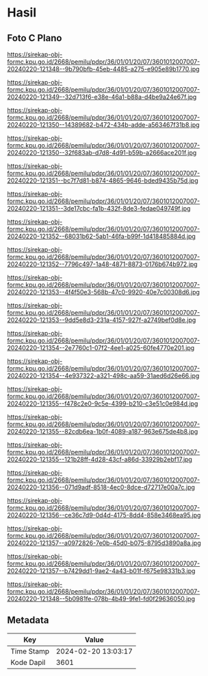 # Hasil

## Foto C Plano

https://sirekap-obj-formc.kpu.go.id/2668/pemilu/pdpr/36/01/01/20/07/3601012007007-20240220-121348--9b790bfb-45eb-4485-a275-e905e89b1770.jpg

https://sirekap-obj-formc.kpu.go.id/2668/pemilu/pdpr/36/01/01/20/07/3601012007007-20240220-121349--32d713f6-e38e-46a1-b88a-d4be9a24e67f.jpg

https://sirekap-obj-formc.kpu.go.id/2668/pemilu/pdpr/36/01/01/20/07/3601012007007-20240220-121350--14389682-b472-434b-adde-a563467f31b8.jpg

https://sirekap-obj-formc.kpu.go.id/2668/pemilu/pdpr/36/01/01/20/07/3601012007007-20240220-121350--32f683ab-d7d8-4d91-b59b-a2666ace201f.jpg

https://sirekap-obj-formc.kpu.go.id/2668/pemilu/pdpr/36/01/01/20/07/3601012007007-20240220-121351--bc7f7d81-b874-4865-9646-bded9435b75d.jpg

https://sirekap-obj-formc.kpu.go.id/2668/pemilu/pdpr/36/01/01/20/07/3601012007007-20240220-121351--3de17cbc-fa1b-432f-8de3-fedae049749f.jpg

https://sirekap-obj-formc.kpu.go.id/2668/pemilu/pdpr/36/01/01/20/07/3601012007007-20240220-121352--68031b62-5ab1-46fa-b99f-1d418485884d.jpg

https://sirekap-obj-formc.kpu.go.id/2668/pemilu/pdpr/36/01/01/20/07/3601012007007-20240220-121352--7796c497-1a48-4871-8873-0176b674b972.jpg

https://sirekap-obj-formc.kpu.go.id/2668/pemilu/pdpr/36/01/01/20/07/3601012007007-20240220-121353--4f4f50e3-568b-47c0-9920-40e7c00308d6.jpg

https://sirekap-obj-formc.kpu.go.id/2668/pemilu/pdpr/36/01/01/20/07/3601012007007-20240220-121353--9dd5e8d3-231a-4157-927f-a2749bef0d8e.jpg

https://sirekap-obj-formc.kpu.go.id/2668/pemilu/pdpr/36/01/01/20/07/3601012007007-20240220-121354--2e7760c1-07f2-4ee1-a025-60fe4770e201.jpg

https://sirekap-obj-formc.kpu.go.id/2668/pemilu/pdpr/36/01/01/20/07/3601012007007-20240220-121354--4e937322-a321-498c-aa59-31aed6d26e66.jpg

https://sirekap-obj-formc.kpu.go.id/2668/pemilu/pdpr/36/01/01/20/07/3601012007007-20240220-121355--f478c2e0-9c5e-4399-b210-c3e51c0e984d.jpg

https://sirekap-obj-formc.kpu.go.id/2668/pemilu/pdpr/36/01/01/20/07/3601012007007-20240220-121355--82cdb6ea-1b0f-4089-a187-963e675de4b8.jpg

https://sirekap-obj-formc.kpu.go.id/2668/pemilu/pdpr/36/01/01/20/07/3601012007007-20240220-121355--121b28ff-4d28-43cf-a86d-33929b2ebf17.jpg

https://sirekap-obj-formc.kpu.go.id/2668/pemilu/pdpr/36/01/01/20/07/3601012007007-20240220-121356--071d9adf-8518-4ec0-8dce-d72717e00a7c.jpg

https://sirekap-obj-formc.kpu.go.id/2668/pemilu/pdpr/36/01/01/20/07/3601012007007-20240220-121356--ce36c7d9-0d4d-4175-8dd4-858e3468ea95.jpg

https://sirekap-obj-formc.kpu.go.id/2668/pemilu/pdpr/36/01/01/20/07/3601012007007-20240220-121357--a0972826-7e0b-45d0-b075-8795d3890a8a.jpg

https://sirekap-obj-formc.kpu.go.id/2668/pemilu/pdpr/36/01/01/20/07/3601012007007-20240220-121357--b7429dd1-9ae2-4a43-b01f-f675e98331b3.jpg

https://sirekap-obj-formc.kpu.go.id/2668/pemilu/pdpr/36/01/01/20/07/3601012007007-20240220-121348--5b0981fe-078b-4b49-9fe1-fd0f29636050.jpg


## Metadata

| Key        | Value               |
| ---------- | ------------------- |
| Time Stamp | 2024-02-20 13:03:17 |
| Kode Dapil | 3601                |



